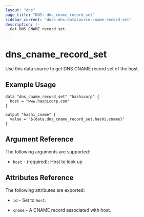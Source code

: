 ```yaml
---
layout: "dns"
page_title: "DNS: dns_cname_record_set"
sidebar_current: "docs-dns-datasource-cname-record-set"
description: |-
  Get DNS CNAME record set.
---
```


# dns\_cname\_record\_set

Use this data source to get DNS CNAME record set of the host.

## Example Usage

```
data "dns_cname_record_set" "hashicorp" {
  host = "www.hashicorp.com"
}

output "hashi_cname" {
  value = "${data.dns_cname_record_set.hashi.cname}"
}
```

## Argument Reference

The following arguments are supported:

 * `host` - (required): Host to look up

## Attributes Reference

The following attributes are exported:

 * `id` - Set to `host`.

 * `cname` - A CNAME record associated with host.